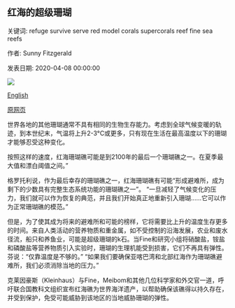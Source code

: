 ## 红海的超级珊瑚

关键词: refuge survive serve red model corals supercorals reef fine sea reefs

作者: Sunny Fitzgerald

发表日期: 2020-04-08 00:00:00

![](https://ichef.bbci.co.uk/wwfeatures/live/624_351/images/live/p0/89/0h/p0890hgs.jpg)

[English](The%20super-corals%20of%20the%20Red%20Sea.md)

[原网页](https://www.bbc.com/future/article/20200408-the-middle-eastern-corals-that-could-survive-climate-change)

世界各地的其他珊瑚通常不具有相同的生物生存能力。考虑到全球气候变暖的轨迹，到本世纪末，气温将上升2-3°C或更多，只有现在生活在最高温度以下的珊瑚才能够忍受这种变化。

按照这样的速度，红海珊瑚礁可能是到2100年的最后一个珊瑚礁之一。在夏季最大值和漂白阈值之间。”

格罗托利说，作为最后幸存的珊瑚礁之一，红海珊瑚礁有可能“形成避难所，成为剩下的少数具有完整生态系统功能的珊瑚礁之一”。 “一旦减轻了气候变化的压力，我们就可以作为恢复的典范，并且我们开始真正地重新引入珊瑚……它可以作为正常珊瑚礁的模范。”

但是，为了使其成为将来的避难所和可能的榜样，它将需要比上升的温度生存更多的时间。来自人类活动的营养物质和重金属，如不受控制的沿海发展，农业和废水​​径流，船只和养鱼业，可能是超级珊瑚的k石。当Fine和研究小组将硝酸盐，铵盐和磷酸盐等营养物质引入实验时，珊瑚的生理机能受到损害，它们不再具有弹性。芬说：“仅靠温度是不够的。” “如果我们要确保亚喀巴湾和北部红海作为珊瑚礁避难所，我们必须消除当地的压力。”

克莱因豪斯（Kleinhaus）与Fine，Meibom和其他几位科学家和外交官一道，呼吁联合国教科文组织宣布红海礁为世界海洋遗产，以帮助确保该礁得以持久存在，并受到保护，免受可能威胁到该地区的当地威胁珊瑚的弹性。